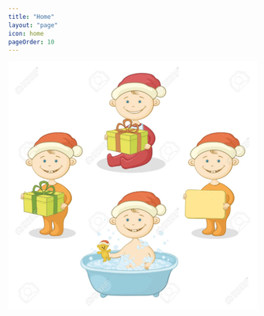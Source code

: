 ```yaml
---
title: "Home"
layout: "page"
icon: home
pageOrder: 10
---
```


<img src="/images/pic1.jpg" alt="Bateto" class="bateto">

